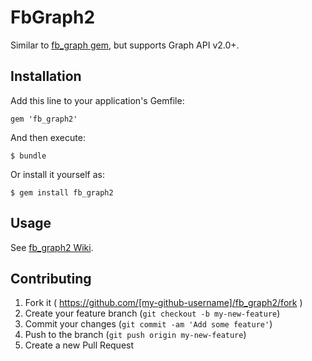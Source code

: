 # FbGraph2

Similar to [fb_graph gem](https://github.com/nov/fb_graph), but supports Graph API v2.0+.

## Installation

Add this line to your application's Gemfile:

    gem 'fb_graph2'

And then execute:

    $ bundle

Or install it yourself as:

    $ gem install fb_graph2

## Usage

See [fb_graph2 Wiki](https://github.com/nov/fb_graph/wiki).

## Contributing

1. Fork it ( https://github.com/[my-github-username]/fb_graph2/fork )
2. Create your feature branch (`git checkout -b my-new-feature`)
3. Commit your changes (`git commit -am 'Add some feature'`)
4. Push to the branch (`git push origin my-new-feature`)
5. Create a new Pull Request
